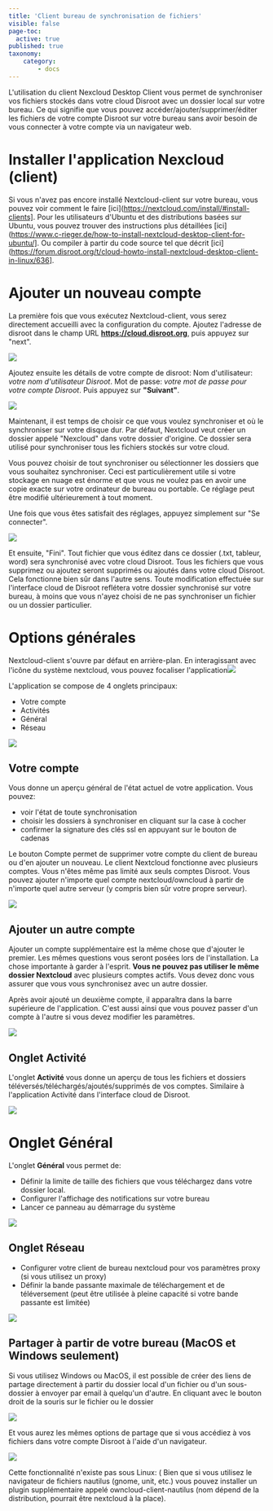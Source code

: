 ```yaml
---
title: 'Client bureau de synchronisation de fichiers'
visible: false
page-toc:
  active: true
published: true
taxonomy:
    category:
        - docs
---
```

L'utilisation du client Nexcloud Desktop Client vous permet de synchroniser vos fichiers stockés dans votre cloud Disroot avec un dossier local sur votre bureau.
Ce qui signifie que vous pouvez accéder/ajouter/supprimer/éditer les fichiers de votre compte Disroot sur votre bureau sans avoir besoin de vous connecter à votre compte via un navigateur web.



# Installer l'application Nexcloud (client)

Si vous n'avez pas encore installé Nextcloud-client sur votre bureau, vous pouvez voir comment le faire [ici](https://nextcloud.com/install/#install-clients].
Pour les utilisateurs d'Ubuntu et des distributions basées sur Ubuntu, vous pouvez trouver des instructions plus détaillées [ici](https://www.c-rieger.de/how-to-install-nextcloud-desktop-client-for-ubuntu/].
Ou compiler à partir du code source tel que décrit [ici](https://forum.disroot.org/t/cloud-howto-install-nextcloud-desktop-client-in-linux/636].

# Ajouter un nouveau compte

La première fois que vous exécutez Nextcloud-client, vous serez directement accueilli avec la configuration du compte.
Ajoutez l'adresse de disroot dans le champ URL **https://cloud.disroot.org**, puis appuyez sur "next".

![](en/desktop_client1.png)


Ajoutez ensuite les détails de votre compte de disroot:
Nom d'utilisateur: *votre nom d'utilisateur Disroot*.
Mot de passe: *votre mot de passe pour votre compte Disroot*.
Puis appuyez sur **"Suivant"**.

![](en/desktop_client2.png)


Maintenant, il est temps de choisir ce que vous voulez synchroniser et où le synchroniser sur votre disque dur. Par défaut, Nextcloud veut créer un dossier appelé "Nexcloud" dans votre dossier d'origine. Ce dossier sera utilisé pour synchroniser tous les fichiers stockés sur votre cloud.

Vous pouvez choisir de tout synchroniser ou sélectionner les dossiers que vous souhaitez synchroniser. Ceci est particulièrement utile si votre stockage en nuage est énorme et que vous ne voulez pas en avoir une copie exacte sur votre ordinateur de bureau ou portable. Ce réglage peut être modifié ultérieurement à tout moment.

Une fois que vous êtes satisfait des réglages, appuyez simplement sur "Se connecter".

![](en/desktop_client3.png)

Et ensuite, "Fini".
Tout fichier que vous éditez dans ce dossier (.txt, tableur, word) sera synchronisé avec votre cloud Disroot. Tous les fichiers que vous supprimez ou ajoutez seront supprimés ou ajoutés dans votre cloud Disroot. Cela fonctionne bien sûr dans l'autre sens. Toute modification effectuée sur l'interface cloud de Disroot reflétera votre dossier synchronisé sur votre bureau, à moins que vous n'ayez choisi de ne pas synchroniser un fichier ou un dossier particulier.


# Options générales

Nextcloud-client s'ouvre par défaut en arrière-plan. En interagissant avec l'icône du système nextcloud, vous pouvez focaliser l'application![](en/desktop_client_systray.png)

L'application se compose de 4 onglets principaux:
- Votre compte
- Activités
- Général
- Réseau

![](en/desktop_client4.png)

## Votre compte
Vous donne un aperçu général de l'état actuel de votre application. Vous pouvez:
- voir l'état de toute synchronisation
- choisir les dossiers à synchroniser en cliquant sur la case à cocher
- confirmer la signature des clés ssl en appuyant sur le bouton de cadenas

Le bouton Compte permet de supprimer votre compte du client de bureau ou d'en ajouter un nouveau. Le client Nextcloud fonctionne avec plusieurs comptes. Vous n'êtes même pas limité aux seuls comptes Disroot. Vous pouvez ajouter n'importe quel compte nextcloud/owncloud à partir de n'importe quel autre serveur (y compris bien sûr votre propre serveur).

![](en/desktop_client5.png)

## Ajouter un autre compte
Ajouter un compte supplémentaire est la même chose que d'ajouter le premier. Les mêmes questions vous seront posées lors de l'installation. La chose importante à garder à l'esprit. **Vous ne pouvez pas utiliser le même dossier Nextcloud** avec plusieurs comptes actifs. Vous devez donc vous assurer que vous vous synchronisez avec un autre dossier.

Après avoir ajouté un deuxième compte, il apparaîtra dans la barre supérieure de l'application. C'est aussi ainsi que vous pouvez passer d'un compte à l'autre si vous devez modifier les paramètres.

![](en/desktop_client6.png)

## Onglet Activité
L'onglet **Activité** vous donne un aperçu de tous les fichiers et dossiers téléversés/téléchargés/ajoutés/supprimés de vos comptes. Similaire à l'application Activité dans l'interface cloud de Disroot.

![](en/desktop_client7.png)

# Onglet Général
L'onglet **Général** vous permet de:

- Définir la limite de taille des fichiers que vous téléchargez dans votre dossier local.
- Configurer l'affichage des notifications sur votre bureau
- Lancer ce panneau au démarrage du système

![](en/desktop_client8.png)

## Onglet Réseau

- Configurer votre client de bureau nextcloud pour vos paramètres proxy (si vous utilisez un proxy)
- Définir la bande passante maximale de téléchargement et de téléversement (peut être utilisée à pleine capacité si votre bande passante est limitée)

![](en/desktop_client9.png)

## Partager à partir de votre bureau (MacOS et Windows seulement)

Si vous utilisez Windows ou MacOS, il est possible de créer des liens de partage directement à partir du dossier local d'un fichier ou d'un sous-dossier à envoyer par email à quelqu'un d'autre. En cliquant avec le bouton droit de la souris sur le fichier ou le dossier  

![](en/desktop_client10.png)

Et vous aurez les mêmes options de partage que si vous accédiez à vos fichiers dans votre compte Disroot à l'aide d'un navigateur.

![](en/desktop_client11.png)


Cette fonctionnalité n'existe pas sous Linux: (
Bien que si vous utilisez le navigateur de fichiers nautilus (gnome, unit, etc.) vous pouvez installer un plugin supplémentaire appelé owncloud-client-nautilus (nom dépend de la distribution, pourrait être nextcloud à la place).
